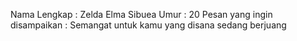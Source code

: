 Nama Lengkap : Zelda Elma Sibuea
Umur : 20
Pesan yang ingin disampaikan : Semangat untuk kamu yang disana sedang berjuang
